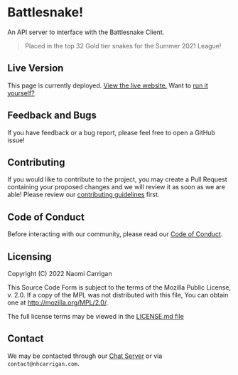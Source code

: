 # Battlesnake!

An API server to interface with the Battlesnake Client.

> Placed in the top 32 Gold tier snakes for the Summer 2021 League!

## Live Version

This page is currently deployed. [View the live website.](https://play.battlesnake.com/u/nhcarrigan/becca-lyria/) Want to [run it yourself?](https://docs.nhcarrigan.com/#/battlesnake/usage)

## Feedback and Bugs

If you have feedback or a bug report, please feel free to open a GitHub issue!

## Contributing

If you would like to contribute to the project, you may create a Pull Request containing your proposed changes and we will review it as soon as we are able! Please review our [contributing guidelines](CONTRIBUTING.md) first.

## Code of Conduct

Before interacting with our community, please read our [Code of Conduct](CODE_OF_CONDUCT.md).

## Licensing

Copyright (C) 2022 Naomi Carrigan

This Source Code Form is subject to the terms of the Mozilla Public
License, v. 2.0. If a copy of the MPL was not distributed with this
file, You can obtain one at http://mozilla.org/MPL/2.0/.

The full license terms may be viewed in the [LICENSE.md file](./LICENSE.md)

## Contact

We may be contacted through our [Chat Server](http://chat.nhcarrigan.com) or via `contact@nhcarrigan.com`.

